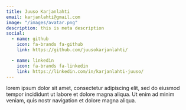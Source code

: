 ```yaml
---
title: Juuso Karjanlahti
email: karjanlahti@gmail.com
image: "/images/avatar.png"
description: this is meta description
social:
  - name: github
    icon: fa-brands fa-github
    link: https://github.com/juusokarjanlahti/

  - name: linkedin
    icon: fa-brands fa-linkedin
    link: https://linkedin.com/in/karjanlahti-juuso/
---
```


lorem ipsum dolor sit amet, consectetur adipiscing elit, sed do eiusmod tempor incididunt ut labore et dolore magna aliqua. Ut enim ad minim veniam, quis nostr navigation et dolore magna aliqua.
